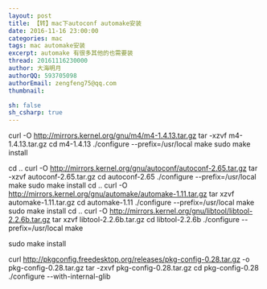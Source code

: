 ```yaml
---
layout: post
title: 【转】mac下autoconf automake安装
date: 2016-11-16 23:00:00
categories: mac
tags: mac automake安装
excerpt: automake 有很多其他的也需要装
thread: 20161116230000
author: 大海明月
authorQQ: 593705098
authorEmail: zengfeng75@qq.com
thumbnail:

sh: false
sh_csharp: true
---
```



curl -O http://mirrors.kernel.org/gnu/m4/m4-1.4.13.tar.gz
tar -xzvf m4-1.4.13.tar.gz
cd m4-1.4.13
./configure --prefix=/usr/local
make
sudo make install


cd ..
curl -O http://mirrors.kernel.org/gnu/autoconf/autoconf-2.65.tar.gz
tar -xzvf autoconf-2.65.tar.gz
cd autoconf-2.65
./configure --prefix=/usr/local
make
sudo make install
cd ..
curl -O http://mirrors.kernel.org/gnu/automake/automake-1.11.tar.gz
tar xzvf automake-1.11.tar.gz
cd automake-1.11
./configure --prefix=/usr/local
make
sudo make install
cd ..
curl -O http://mirrors.kernel.org/gnu/libtool/libtool-2.2.6b.tar.gz
tar xzvf libtool-2.2.6b.tar.gz
cd libtool-2.2.6b
./configure --prefix=/usr/local
make

sudo make install

curl http://pkgconfig.freedesktop.org/releases/pkg-config-0.28.tar.gz -o pkg-config-0.28.tar.gz
tar -zxvf pkg-config-0.28.tar.gz
cd pkg-config-0.28
./configure --with-internal-glib